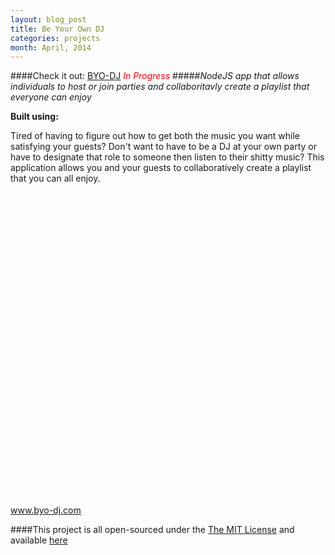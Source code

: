 ```yaml
---
layout: blog_post
title: Be Your Own DJ
categories: projects
month: April, 2014
---
```

####Check it out: [BYO-DJ](http://www.byo-dj.com)
<em style='color:red;'>In Progress</em>
#####*NodeJS app that allows individuals to host or join parties and collaboritavly create a playlist that everyone can enjoy*

<p><strong>Built using:</strong>&nbsp;&nbsp;<span title="Node.js" class="pict-prog-nodejs01 fa-2x"> </span>&nbsp;<span title="CoffeeScript" class="pict-prog-coffeescr fa-2x"> </span>&nbsp;<span title="JQuery" class="pict-prog-jquery fa-2x"> </span>&nbsp;<span title="HTML5" class="pict-html5-01 fa-2x"> </span>&nbsp;<span title="CSS3" class="pict-css3-01 fa-2x"> </span>&nbsp;<span title="Soundcloud" class="fa fa-soundcloud"> </span></p>

Tired of having to figure out how to get both the music you want while satisfying your guests? Don't want to have to be a DJ at your own party or have to designate that role to someone then listen to their shitty music? This application allows you and your guests to collaboratively create a playlist that you can all enjoy.

<!-- abridge -->

<object data=http://www.byo-dj.com width="100%" height="550px"> <embed src=http://www.byo-dj.com width="100%" height="500px"> </embed> <a href="http://www.byo-dj.com">www.byo-dj.com</a> </object>

####This project is all open-sourced under the [The MIT License](https://github.com/mgingras/byo-dj/blob/master/LICENSE)  and available [here](https://github.com/mgingras/byo-dj)
